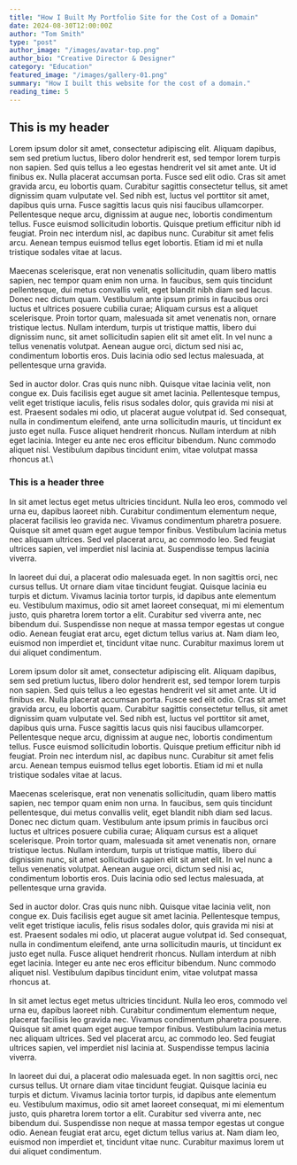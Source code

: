 ```yaml
---
title: "How I Built My Portfolio Site for the Cost of a Domain"
date: 2024-08-30T12:00:00Z
author: "Tom Smith"
type: "post"
author_image: "/images/avatar-top.png"
author_bio: "Creative Director & Designer"
category: "Education"
featured_image: "/images/gallery-01.png"
summary: "How I built this website for the cost of a domain."
reading_time: 5
---
```


## This is my header

Lorem ipsum dolor sit amet, consectetur adipiscing elit. Aliquam dapibus, sem sed pretium luctus, libero dolor hendrerit est, sed tempor lorem turpis non sapien. Sed quis tellus a leo egestas hendrerit vel sit amet ante. Ut id finibus ex. Nulla placerat accumsan porta. Fusce sed elit odio. Cras sit amet gravida arcu, eu lobortis quam. Curabitur sagittis consectetur tellus, sit amet dignissim quam vulputate vel. Sed nibh est, luctus vel porttitor sit amet, dapibus quis urna. Fusce sagittis lacus quis nisi faucibus ullamcorper. Pellentesque neque arcu, dignissim at augue nec, lobortis condimentum tellus. Fusce euismod sollicitudin lobortis. Quisque pretium efficitur nibh id feugiat. Proin nec interdum nisl, ac dapibus nunc. Curabitur sit amet felis arcu. Aenean tempus euismod tellus eget lobortis. Etiam id mi et nulla tristique sodales vitae at lacus.\
\
Maecenas scelerisque, erat non venenatis sollicitudin, quam libero mattis sapien, nec tempor quam enim non urna. In faucibus, sem quis tincidunt pellentesque, dui metus convallis velit, eget blandit nibh diam sed lacus. Donec nec dictum quam. Vestibulum ante ipsum primis in faucibus orci luctus et ultrices posuere cubilia curae; Aliquam cursus est a aliquet scelerisque. Proin tortor quam, malesuada sit amet venenatis non, ornare tristique lectus. Nullam interdum, turpis ut tristique mattis, libero dui dignissim nunc, sit amet sollicitudin sapien elit sit amet elit. In vel nunc a tellus venenatis volutpat. Aenean augue orci, dictum sed nisi ac, condimentum lobortis eros. Duis lacinia odio sed lectus malesuada, at pellentesque urna gravida.\
\
Sed in auctor dolor. Cras quis nunc nibh. Quisque vitae lacinia velit, non congue ex. Duis facilisis eget augue sit amet lacinia. Pellentesque tempus, velit eget tristique iaculis, felis risus sodales dolor, quis gravida mi nisi at est. Praesent sodales mi odio, ut placerat augue volutpat id. Sed consequat, nulla in condimentum eleifend, ante urna sollicitudin mauris, ut tincidunt ex justo eget nulla. Fusce aliquet hendrerit rhoncus. Nullam interdum at nibh eget lacinia. Integer eu ante nec eros efficitur bibendum. Nunc commodo aliquet nisl. Vestibulum dapibus tincidunt enim, vitae volutpat massa rhoncus at.\

### This is a header three

In sit amet lectus eget metus ultricies tincidunt. Nulla leo eros, commodo vel urna eu, dapibus laoreet nibh. Curabitur condimentum elementum neque, placerat facilisis leo gravida nec. Vivamus condimentum pharetra posuere. Quisque sit amet quam eget augue tempor finibus. Vestibulum lacinia metus nec aliquam ultrices. Sed vel placerat arcu, ac commodo leo. Sed feugiat ultrices sapien, vel imperdiet nisl lacinia at. Suspendisse tempus lacinia viverra.\
\
In laoreet dui dui, a placerat odio malesuada eget. In non sagittis orci, nec cursus tellus. Ut ornare diam vitae tincidunt feugiat. Quisque lacinia eu turpis et dictum. Vivamus lacinia tortor turpis, id dapibus ante elementum eu. Vestibulum maximus, odio sit amet laoreet consequat, mi mi elementum justo, quis pharetra lorem tortor a elit. Curabitur sed viverra ante, nec bibendum dui. Suspendisse non neque at massa tempor egestas ut congue odio. Aenean feugiat erat arcu, eget dictum tellus varius at. Nam diam leo, euismod non imperdiet et, tincidunt vitae nunc. Curabitur maximus lorem ut dui aliquet condimentum.\
\
Lorem ipsum dolor sit amet, consectetur adipiscing elit. Aliquam dapibus, sem sed pretium luctus, libero dolor hendrerit est, sed tempor lorem turpis non sapien. Sed quis tellus a leo egestas hendrerit vel sit amet ante. Ut id finibus ex. Nulla placerat accumsan porta. Fusce sed elit odio. Cras sit amet gravida arcu, eu lobortis quam. Curabitur sagittis consectetur tellus, sit amet dignissim quam vulputate vel. Sed nibh est, luctus vel porttitor sit amet, dapibus quis urna. Fusce sagittis lacus quis nisi faucibus ullamcorper. Pellentesque neque arcu, dignissim at augue nec, lobortis condimentum tellus. Fusce euismod sollicitudin lobortis. Quisque pretium efficitur nibh id feugiat. Proin nec interdum nisl, ac dapibus nunc. Curabitur sit amet felis arcu. Aenean tempus euismod tellus eget lobortis. Etiam id mi et nulla tristique sodales vitae at lacus.\
\
Maecenas scelerisque, erat non venenatis sollicitudin, quam libero mattis sapien, nec tempor quam enim non urna. In faucibus, sem quis tincidunt pellentesque, dui metus convallis velit, eget blandit nibh diam sed lacus. Donec nec dictum quam. Vestibulum ante ipsum primis in faucibus orci luctus et ultrices posuere cubilia curae; Aliquam cursus est a aliquet scelerisque. Proin tortor quam, malesuada sit amet venenatis non, ornare tristique lectus. Nullam interdum, turpis ut tristique mattis, libero dui dignissim nunc, sit amet sollicitudin sapien elit sit amet elit. In vel nunc a tellus venenatis volutpat. Aenean augue orci, dictum sed nisi ac, condimentum lobortis eros. Duis lacinia odio sed lectus malesuada, at pellentesque urna gravida.\
\
Sed in auctor dolor. Cras quis nunc nibh. Quisque vitae lacinia velit, non congue ex. Duis facilisis eget augue sit amet lacinia. Pellentesque tempus, velit eget tristique iaculis, felis risus sodales dolor, quis gravida mi nisi at est. Praesent sodales mi odio, ut placerat augue volutpat id. Sed consequat, nulla in condimentum eleifend, ante urna sollicitudin mauris, ut tincidunt ex justo eget nulla. Fusce aliquet hendrerit rhoncus. Nullam interdum at nibh eget lacinia. Integer eu ante nec eros efficitur bibendum. Nunc commodo aliquet nisl. Vestibulum dapibus tincidunt enim, vitae volutpat massa rhoncus at.\
\
In sit amet lectus eget metus ultricies tincidunt. Nulla leo eros, commodo vel urna eu, dapibus laoreet nibh. Curabitur condimentum elementum neque, placerat facilisis leo gravida nec. Vivamus condimentum pharetra posuere. Quisque sit amet quam eget augue tempor finibus. Vestibulum lacinia metus nec aliquam ultrices. Sed vel placerat arcu, ac commodo leo. Sed feugiat ultrices sapien, vel imperdiet nisl lacinia at. Suspendisse tempus lacinia viverra.\
\
In laoreet dui dui, a placerat odio malesuada eget. In non sagittis orci, nec cursus tellus. Ut ornare diam vitae tincidunt feugiat. Quisque lacinia eu turpis et dictum. Vivamus lacinia tortor turpis, id dapibus ante elementum eu. Vestibulum maximus, odio sit amet laoreet consequat, mi mi elementum justo, quis pharetra lorem tortor a elit. Curabitur sed viverra ante, nec bibendum dui. Suspendisse non neque at massa tempor egestas ut congue odio. Aenean feugiat erat arcu, eget dictum tellus varius at. Nam diam leo, euismod non imperdiet et, tincidunt vitae nunc. Curabitur maximus lorem ut dui aliquet condimentum.

